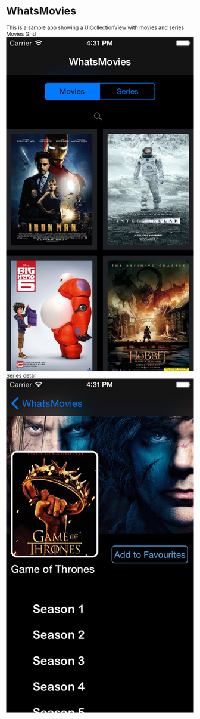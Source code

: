 # WhatsMovies
This is a sample app showing a UICollectionView with movies and series
Movies Grid
![Alt text](Screen1.png?raw=true "Screenshot 1")
Series detail
![Alt text](Screen2.png?raw=true "Screenshot 2")

